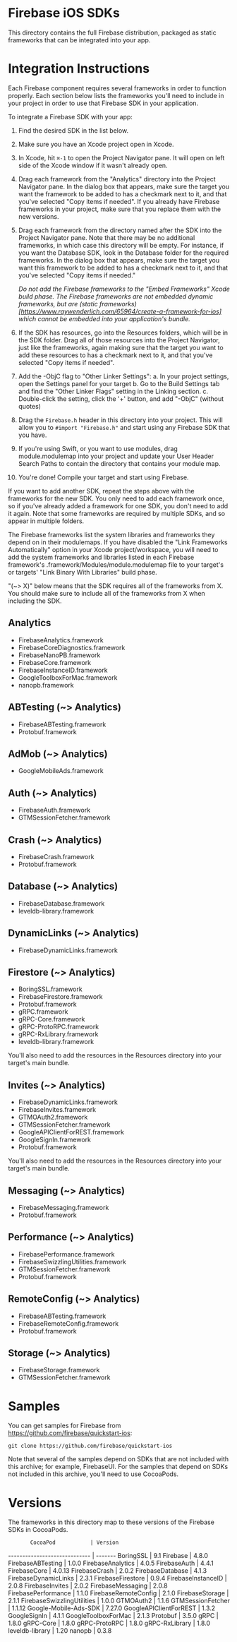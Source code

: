 # Firebase iOS SDKs

This directory contains the full Firebase distribution, packaged as static
frameworks that can be integrated into your app.

# Integration Instructions

Each Firebase component requires several frameworks in order to function
properly. Each section below lists the frameworks you'll need to include
in your project in order to use that Firebase SDK in your application.

To integrate a Firebase SDK with your app:

1. Find the desired SDK in the list below.
2. Make sure you have an Xcode project open in Xcode.
3. In Xcode, hit `⌘-1` to open the Project Navigator pane. It will open on
   left side of the Xcode window if it wasn't already open.
4. Drag each framework from the "Analytics" directory into the Project
   Navigator pane. In the dialog box that appears, make sure the target you
   want the framework to be added to has a checkmark next to it, and that
   you've selected "Copy items if needed". If you already have Firebase
   frameworks in your project, make sure that you replace them with the new
   versions.
5. Drag each framework from the directory named after the SDK into the Project
   Navigator pane. Note that there may be no additional frameworks, in which
   case this directory will be empty. For instance, if you want the Database
   SDK, look in the Database folder for the required frameworks. In the dialog
   box that appears, make sure the target you want this framework to be added to
   has a checkmark next to it, and that you've selected "Copy items if needed."

   *Do not add the Firebase frameworks to the "Embed Frameworks" Xcode build
   phase. The Firebase frameworks are not embedded dynamic frameworks, but are
   (static frameworks)[https://www.raywenderlich.com/65964/create-a-framework-for-ios]
   which cannot be embedded into your application's bundle.*

6. If the SDK has resources, go into the Resources folders, which will be in
   the SDK folder. Drag all of those resources into the Project Navigator, just
   like the frameworks, again making sure that the target you want to add these
   resources to has a checkmark next to it, and that you've selected "Copy items
   if needed".
7. Add the -ObjC flag to "Other Linker Settings":
  a. In your project settings, open the Settings panel for your target
  b. Go to the Build Settings tab and find the "Other Linker Flags" setting
     in the Linking section.
  c. Double-click the setting, click the '+' button, and add "-ObjC" (without
     quotes)
8. Drag the `Firebase.h` header in this directory into your project. This will
   allow you to `#import "Firebase.h"` and start using any Firebase SDK that you
   have.
9. If you're using Swift, or you want to use modules, drag module.modulemap into
   your project and update your User Header Search Paths to contain the
   directory that contains your module map.
10. You're done! Compile your target and start using Firebase.

If you want to add another SDK, repeat the steps above with the frameworks for
the new SDK. You only need to add each framework once, so if you've already
added a framework for one SDK, you don't need to add it again. Note that some
frameworks are required by multiple SDKs, and so appear in multiple folders.

The Firebase frameworks list the system libraries and frameworks they depend on
in their modulemaps. If you have disabled the "Link Frameworks Automatically"
option in your Xcode project/workspace, you will need to add the system
frameworks and libraries listed in each Firebase framework's
<Name>.framework/Modules/module.modulemap file to your target's or targets'
"Link Binary With Libraries" build phase.

"(~> X)" below means that the SDK requires all of the frameworks from X. You
should make sure to include all of the frameworks from X when including the SDK.

## Analytics
  - FirebaseAnalytics.framework
  - FirebaseCoreDiagnostics.framework
  - FirebaseNanoPB.framework
  - FirebaseCore.framework
  - FirebaseInstanceID.framework
  - GoogleToolboxForMac.framework
  - nanopb.framework
## ABTesting (~> Analytics)
  - FirebaseABTesting.framework
  - Protobuf.framework
## AdMob (~> Analytics)
  - GoogleMobileAds.framework
## Auth (~> Analytics)
  - FirebaseAuth.framework
  - GTMSessionFetcher.framework
## Crash (~> Analytics)
  - FirebaseCrash.framework
  - Protobuf.framework
## Database (~> Analytics)
  - FirebaseDatabase.framework
  - leveldb-library.framework
## DynamicLinks (~> Analytics)
  - FirebaseDynamicLinks.framework
## Firestore (~> Analytics)
  - BoringSSL.framework
  - FirebaseFirestore.framework
  - Protobuf.framework
  - gRPC.framework
  - gRPC-Core.framework
  - gRPC-ProtoRPC.framework
  - gRPC-RxLibrary.framework
  - leveldb-library.framework

  You'll also need to add the resources in the
  Resources directory into your target's main
  bundle.
## Invites (~> Analytics)
  - FirebaseDynamicLinks.framework
  - FirebaseInvites.framework
  - GTMOAuth2.framework
  - GTMSessionFetcher.framework
  - GoogleAPIClientForREST.framework
  - GoogleSignIn.framework
  - Protobuf.framework

  You'll also need to add the resources in the
  Resources directory into your target's main
  bundle.
## Messaging (~> Analytics)
  - FirebaseMessaging.framework
  - Protobuf.framework
## Performance (~> Analytics)
  - FirebasePerformance.framework
  - FirebaseSwizzlingUtilities.framework
  - GTMSessionFetcher.framework
  - Protobuf.framework
## RemoteConfig (~> Analytics)
  - FirebaseABTesting.framework
  - FirebaseRemoteConfig.framework
  - Protobuf.framework
## Storage (~> Analytics)
  - FirebaseStorage.framework
  - GTMSessionFetcher.framework

# Samples

You can get samples for Firebase from https://github.com/firebase/quickstart-ios:

    git clone https://github.com/firebase/quickstart-ios

Note that several of the samples depend on SDKs that are not included with
this archive; for example, FirebaseUI. For the samples that depend on SDKs not
included in this archive, you'll need to use CocoaPods.

# Versions

The frameworks in this directory map to these versions of the Firebase SDKs in
CocoaPods.

           CocoaPod           | Version
----------------------------- | -------
BoringSSL                     | 9.1
Firebase                      | 4.8.0
FirebaseABTesting             | 1.0.0
FirebaseAnalytics             | 4.0.5
FirebaseAuth                  | 4.4.1
FirebaseCore                  | 4.0.13
FirebaseCrash                 | 2.0.2
FirebaseDatabase              | 4.1.3
FirebaseDynamicLinks          | 2.3.1
FirebaseFirestore             | 0.9.4
FirebaseInstanceID            | 2.0.8
FirebaseInvites               | 2.0.2
FirebaseMessaging             | 2.0.8
FirebasePerformance           | 1.1.0
FirebaseRemoteConfig          | 2.1.0
FirebaseStorage               | 2.1.1
FirebaseSwizzlingUtilities    | 1.0.0
GTMOAuth2                     | 1.1.6
GTMSessionFetcher             | 1.1.12
Google-Mobile-Ads-SDK         | 7.27.0
GoogleAPIClientForREST        | 1.3.2
GoogleSignIn                  | 4.1.1
GoogleToolboxForMac           | 2.1.3
Protobuf                      | 3.5.0
gRPC                          | 1.8.0
gRPC-Core                     | 1.8.0
gRPC-ProtoRPC                 | 1.8.0
gRPC-RxLibrary                | 1.8.0
leveldb-library               | 1.20
nanopb                        | 0.3.8

